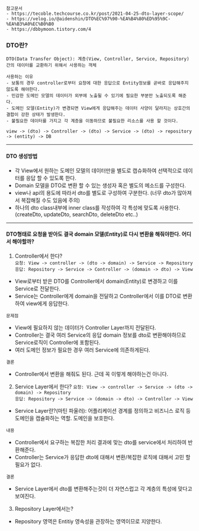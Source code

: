 ```
참고문서
- https://tecoble.techcourse.co.kr/post/2021-04-25-dto-layer-scope/
- https://velog.io/@aidenshin/DTO%EC%97%90-%EA%B4%80%ED%95%9C-%EA%B3%A0%EC%B0%B0
- https://dbbymoon.tistory.com/4
```

### DTO란?
```
DTO(Data Transfer Object): 계층(View, Controller, Service, Repository)간의 데이터를 교환하기 위해서 사용하는 객체

사용하는 이유
- 보통의 경우 controller로부터 요청에 대한 응답으로 Entity정보를 곧바로 응답해주지 않도록 해야한다.
- 민감한 도메인 모델의 데이터가 외부에 노출될 수 있기에 필요한 부분만 노출되도록 해준다.
- 도메인 모델(Entity)가 변경되면 View에게 응답해주는 데이터 사양이 달라지는 상호간의 결합이 강한 상태가 발생한다.
- 불필요한 데이터를 가지고 각 계층을 이동하므로 불필요한 리소스를 사용 할 것이다.

view -> (dto) -> Controller -> (dto) -> Service -> (dto) -> repository -> (entity) -> DB
```
----

#### DTO 생성방법
- 각 View에서 원하는 도메인 모델의 데이터만을 별도로 캡슈화하여 선택적으로 데이터를 응답 할 수 있도록 한다.
- Domain 모델을 DTO로 변환 할 수 있는 생성자 혹은 별도의 메소드를 구성한다.
- view나 api의 용도에 따라서 dto를 별도로 구성하여 구분한다. (너무 dto가 많아져서 복잡해질 수도 있음에 주의)
 - 하나의 dto class내부에 inner class를 작성하여 각 특성에 맞도록 사용한다. (createDto, updateDto, searchDto, deleteDto etc..)

----

#### DTO형태로 요청을 받아도 결국 domain 모델(Entity)로 다시 변환을 해줘야한다. 어디서 해야할까?
1. Controller에서 한다?  
```요청: View -> controller -> (dto -> domain) -> Service -> Repository```  
```응답: Repository -> Service -> Controller -> (domain -> dto) -> View```
- View로부터 받은 DTO를 Controller에서 domain(Entity)로 변경하고 이를 Service로 전달한다.
- Service는 Controller에게 domain을 전달하고 Controller에서 이를 DTO로 변환하여 view에게 응답한다.

`문제점`
- View에 필요하지 않는 데이터가 Controller Layer까지 전달된다.
- Controller는 결국 여러 Service의 응답 domain 정보를 dto로 변환해야하므로 Service로직이 Controller에 포함된다.
- 여러 도메인 정보가 필요한 경우 여러 Service에 의존하게된다.

`결론`
- Controller에서 변환을 해줘도 된다. 근데 꼭 이렇게 해야하는건 아니다.

2. Service Layer에서 한다?
```요청: View -> controller -> Service -> (dto -> domain) -> Repository```  
```응답: Repository -> Service -> (domain -> dto) -> Controller -> View```
- Service Layer란?(마틴 파울러): 어플리케이션 경계를 정의하고 비즈니스 로직 등 도메인을 캡슐화하는 역할. 도메인을 보호한다.

`내용`
- Controller에서 요구하는 복잡한 처리 결과에 맞는 dto를 service에서 처리하여 반환해준다.
- Controller는 Service가 응답한 dto에 대해서 변환/복잡한 로직에 대해서 고민 할 필요가 없다.

`결론`
- Service Layer에서 dto를 변환해주는것이 더 자연스럽고 각 계층의 특성에 맞다고 보여진다.

3. Repository Layer에서는?
- Repository 영역은 Entitiy 영속성을 관장하는 영역이므로 지양한다.

  
